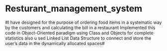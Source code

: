 # Resturant_management_system
#I have designed for the purpose of ordering food items in a systematic way by the customers and calculating the bill in a restaurant
Implemented this   code in Object-Oriented paradigm  using Class and Objects for complete statistics
also u sed Linked List Data Structure to connect and store the user’s data in the dynamically allocated spaces#
